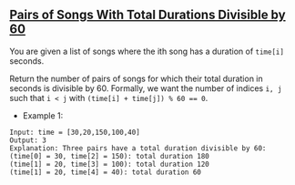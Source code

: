 ## [Pairs of Songs With Total Durations Divisible by 60](https://leetcode.com/problems/pairs-of-songs-with-total-durations-divisible-by-60/)
You are given a list of songs where the ith song has a duration of `time[i]` seconds.

Return the number of pairs of songs for which their total duration in seconds is divisible by 60. Formally, we want the number of indices `i, j` such that `i < j` with `(time[i] + time[j]) % 60 == 0`.


- Example 1:

```
Input: time = [30,20,150,100,40]
Output: 3
Explanation: Three pairs have a total duration divisible by 60:
(time[0] = 30, time[2] = 150): total duration 180
(time[1] = 20, time[3] = 100): total duration 120
(time[1] = 20, time[4] = 40): total duration 60
```
